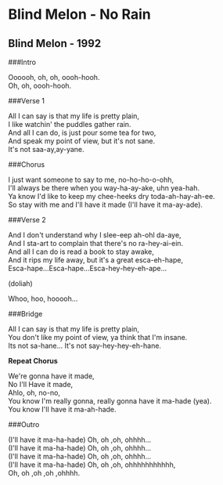 Blind Melon - No Rain
=====================

Blind Melon - 1992
------------------

###Intro

Oooooh, oh, oh, oooh-hooh.  
Oh, oh, oooh-hooh.

###Verse 1

All I can say is that my life is pretty plain,  
I like watchin' the puddles gather rain.  
And all I can do, is just pour some tea for two,  
And speak my point of view, but it's not sane.  
It's not saa-ay,ay-yane.

###Chorus

I just want someone to say to me, no-ho-ho-o-ohh,  
I'll always be there when you way-ha-ay-ake, uhn yea-hah.  
Ya know I'd like to keep my chee-heeks dry toda-ah-hay-ah-ee.  
So stay with me and I'll have it made (I'll have it ma-ay-ade).

###Verse 2

And I don't understand why I slee-eep ah-ohl da-aye,  
And I sta-art to complain that there's no ra-hey-ai-ein.  
And all I can do is read a book to stay awake,  
And it rips my life away, but it's a great esca-eh-hape,  
Esca-hape...Esca-hape...Esca-hey-hey-eh-ape...

(doliah)

Whoo, hoo, hooooh...

###Bridge

All I can say is that my life is pretty plain,  
You don't like my point of view, ya think that I'm insane.  
Its not sa-hane... It's not say-hey-hey-eh-hane.

**Repeat Chorus**

We're gonna have it made,  
No I'll Have it made,  
Ahlo, oh, no-no,  
You know I'm really gonna, really gonna have it ma-hade (yea).  
You know I'll have it ma-ah-hade.

###Outro

(I'll have it ma-ha-hade) Oh, oh ,oh, ohhhh...  
(I'll have it ma-ha-hade) Oh, oh ,oh, ohhhh...  
(I'll have it ma-ha-hade) Oh, oh ,oh, ohhhh...  
(I'll have it ma-ha-hade) Oh, oh ,oh, ohhhhhhhhhhh,  
Oh, oh ,oh ,oh ,ohhhh.
